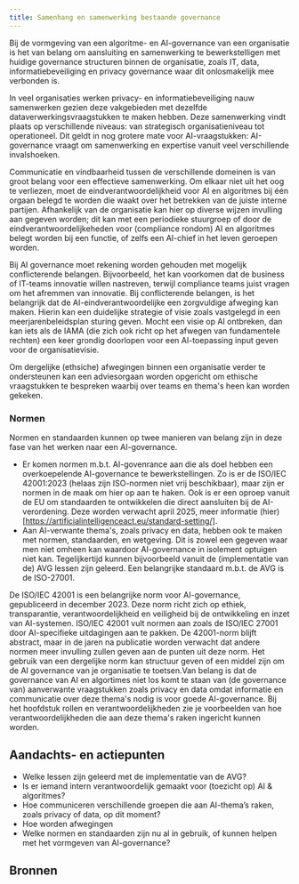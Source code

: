 ```yaml
---
title: Samenhang en samenwerking bestaande governance
---
```


Bij de vormgeving van een algoritme- en AI-governance van een organisatie is het van belang om aansluiting en samenwerking te bewerkstelligen met huidige governance structuren binnen de organisatie, zoals IT, data, informatiebeveiliging en privacy governance waar dit onlosmakelijk mee verbonden is. 

In veel organisaties werken privacy- en informatiebeveiliging nauw samenwerken gezien deze vakgebieden met dezelfde dataverwerkingsvraagstukken te maken hebben. Deze samenwerking vindt plaats op verschillende niveaus: van strategisch organisatieniveau tot operationeel. Dit geldt in nog grotere mate voor AI-vraagstukken:  AI-governance vraagt om samenwerking en expertise vanuit veel verschillende invalshoeken.

Communicatie en vindbaarheid tussen de verschillende domeinen is van groot belang voor een effectieve samenwerking. Om elkaar niet uit het oog te verliezen, moet de eindverantwoordelijkheid voor AI en algoritmes bij één orgaan belegd te worden die waakt over het betrekken van de juiste interne partijen. Afhankelijk van de organisatie kan hier op diverse wijzen invulling aan gegeven worden; dit kan met een periodieke stuurgroep of door de eindverantwoordelijkeheden voor (compliance rondom) AI en algoritmes belegt worden bij een functie, of zelfs een AI-chief in het leven geroepen worden. 

Bij AI governance moet rekening worden gehouden met mogelijk conflicterende belangen. Bijvoorbeeld, het kan voorkomen dat de business of IT-teams innovatie willen nastreven, terwijl compliance teams juist vragen om het afremmen van innovatie. Bij conflicterende belangen, is het belangrijk dat de AI-eindverantwoordelijke een zorgvuldige afweging kan maken. Hierin kan een duidelijke strategie of visie zoals vastgelegd in een meerjarenbeleidsplan sturing geven. Mocht een visie op AI ontbreken, dan kan iets als de IAMA (die zich ook richt op het afwegen van fundamentele rechten) een keer grondig doorlopen voor een AI-toepassing input geven voor de organisatievisie. 

Om dergelijke (ethsiche) afwegingen binnen een organisatie verder te ondersteunen kan een adviesorgaan worden opgericht om ethische vraagstukken te bespreken waarbij over teams en thema's heen kan worden gekeken.

### Normen 

Normen en standaarden kunnen op twee manieren van belang zijn in deze fase van het werken naar een AI-governance. 
* Er komen normen m.b.t. AI-govenrance aan die als doel hebben een overkoepelende AI-governance te bewerkstellingen. Zo is er de ISO/IEC 42001:2023 (helaas zijn ISO-normen niet vrij beschikbaar), maar zijn er normen in de maak om hier op aan te haken. Ook is er een oproep vanuit de EU om standaarden te ontwikkelen die direct aansluiten bij de AI-verordening. Deze worden verwacht april 2025, meer informatie (hier)[https://artificialintelligenceact.eu/standard-setting/].
* Aan AI-verwante thema's, zoals privacy en data, hebben ook te maken met normen, standaarden, en wetgeving. Dit is zowel een gegeven waar men niet omheen kan waardoor AI-governance in isolement optuigen niet kan. Tegelijkertijd kunnen bijvoorbeeld vanuit de (implementatie van de) AVG lessen zijn geleerd. Een belangrijke standaard m.b.t. de AVG is de ISO-27001.

De ISO/IEC 42001 is een belangrijke norm voor AI-governance, gepubliceerd in december 2023. Deze norm richt zich op ethiek, transparantie, verantwoordelijkheid en veiligheid bij de ontwikkeling en inzet van AI-systemen. ISO/IEC 42001 vult normen aan zoals de ISO/IEC 27001 door AI-specifieke uitdagingen aan te pakken. De 42001-norm blijft abstract, maar in de jaren na publicatie worden verwacht dat andere normen meer invulling zullen geven aan de punten uit deze norm. Het gebruik van een dergelijke norm kan structuur geven of een middel zijn om de AI governance van je organisatie te toetsen.Van belang is dat de governance van AI en algortimes niet los komt te staan van (de governance van) aanverwante vraagstukken zoals privacy en data omdat informatie en communicatie over deze thema's nodig is voor goede AI-governance. Bij het hoofdstuk rollen en verantwoordelijkheden zie je voorbeelden van hoe verantwoordelijkheden die aan deze thema's raken ingericht kunnen worden.


## Aandachts- en actiepunten
* Welke lessen zijn geleerd met de implementatie van de AVG?
* Is er iemand intern verantwoordelijk gemaakt voor (toezicht op) AI & algoritmes?
* Hoe communiceren verschillende groepen die aan AI-thema’s raken, zoals privacy of data, op dit moment?
* Hoe worden afwegingen
* Welke normen en standaarden zijn nu al in gebruik, of kunnen helpen met het vormgeven van AI-governance?

## Bronnen
